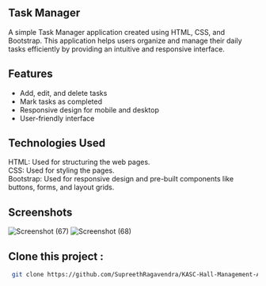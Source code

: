 ## Task Manager

A simple Task Manager application created using HTML, CSS, and Bootstrap. This application helps users organize and manage their daily tasks efficiently by providing an intuitive and responsive interface.

## Features
- Add, edit, and delete tasks
- Mark tasks as completed
- Responsive design for mobile and desktop
- User-friendly interface


## Technologies Used
HTML: Used for structuring the web pages.<br>
CSS: Used for styling the pages.<br>
Bootstrap: Used for responsive design and pre-built components like buttons, forms, and layout grids.<br>


## Screenshots
![Screenshot (67)](https://github.com/user-attachments/assets/a801fb39-1ffc-49f3-8a1c-37730032def8)
![Screenshot (68)](https://github.com/user-attachments/assets/3ec04599-7039-4666-ad4a-048126bf5ee2)

## Clone this project :
```bash
 git clone https://github.com/SupreethRagavendra/KASC-Hall-Management-App.git
```
